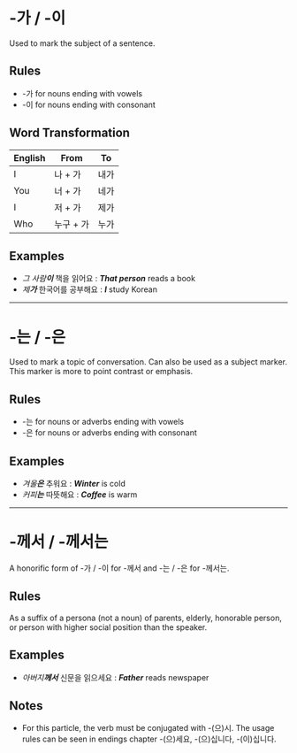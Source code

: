 # -가 / -이
Used to mark the subject of a sentence.

## Rules
- -가 for nouns ending with vowels
- -이 for nouns ending with consonant

## Word Transformation

| English | From | To |
| --- | --- | --- |
| I | 나 + 가 | 내가 |
| You | 너 + 가 | 네가 |
| I | 저 + 가 | 제가 |
| Who | 누구 + 가 | 누가 |

## Examples
- _그 사람**이**_ 책을 읽어요 : _**That person**_ reads a book
- _제**가**_ 한국어를 공부해요 : _**I**_ study Korean

---

# -는 / -은
Used to mark a topic of conversation. Can also be used as a subject marker. This marker is more to point contrast or emphasis.

## Rules
- -는 for nouns or adverbs ending with vowels
- -은 for nouns or adverbs ending with consonant

## Examples
- _겨울**은**_ 추워요 : _**Winter**_ is cold
- _커피**는**_ 따뜻해요 : _**Coffee**_ is warm

---

# -께서 / -께서는
A honorific form of -가 / -이 for -께서 and -는 / -은 for -께서는.

## Rules
As a suffix of a persona (not a noun) of parents, elderly, honorable person, or person with higher social position than the speaker.

## Examples
- _아버지**께서**_ 신문을 읽으세요 : _**Father**_ reads newspaper

## Notes
- For this particle, the verb must be conjugated with -(으)시. The usage rules can be seen in endings chapter -(으)세요, -(으)십니다, -(이)십니다.
